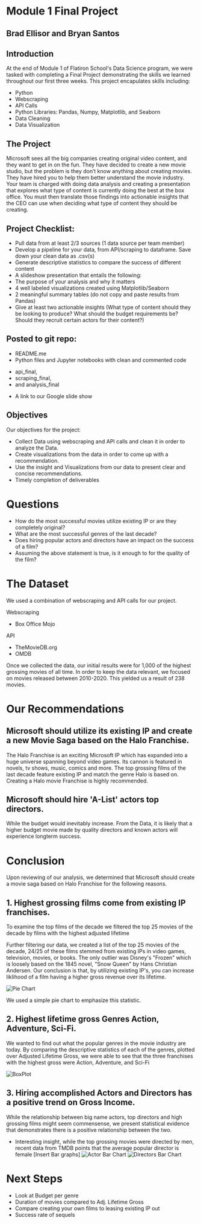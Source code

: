 # Module 1 Final Project

## Brad Ellisor and Bryan Santos

## Introduction

At the end of Module 1 of Flatiron School's Data Science program, we were tasked with completing a Final Project demonstrating the skills we learned throughout our first three weeks. This project encapulates skills including:

* Python
* Webscraping
* API Calls
* Python Libraries: Pandas, Numpy, Matplotlib, and Seaborn
* Data Cleaning
* Data Visualization

## The Project

Microsoft sees all the big companies creating original video content, and they want to get in on the fun. They have decided to create a new movie studio, but the problem is they don’t know anything about creating movies. They have hired you to help them better understand the movie industry.
Your team is charged with doing data analysis and creating a presentation that explores what type of content is currently doing the best at the box office. You must then translate those findings into actionable insights that the CEO can use when deciding what type of content they should be creating.

## Project Checklist:

- Pull data from at least 2/3 sources (1 data source per team member)
- Develop a pipeline for your data, from API/scraping to dataframe. Save down your clean data as .csv(s)
- Generate descriptive statistics to compare the success of different content 
- A slideshow presentation that entails the following:
- The purpose of your analysis and why it matters
- 4 well labeled visualizations created using Matplotlib/Seaborn
- 2 meaningful summary tables (do not copy and paste results from Pandas)
- Give at least two actionable insights (What type of content should they be looking to
produce? What should the budget requirements be? Should they recruit certain actors for their content?)

## Posted to git repo:
- README.me
- Python files and Jupyter notebooks with clean and commented code
* api_final, 
* scraping_final,
* and analysis_final
- A link to our Google slide show



## Objectives

Our objectives for the project:

* Collect Data using webscraping and API calls and clean it in order to analyze the Data.
* Create visualizations from the data in order to come up with a recommendation.
* Use the insight and Visualizations from our data to present clear and concise recommendations.
* Timely completion of deliverables

# Questions 
* How do the most successful movies utilize existing IP or are they completely original?
* What are the most successful genres of the last decade?
* Does hiring popular actors and directors have an impact on the success of a film?
* Assuming the above statement is true, is it enough to for the quality of the film?

# The Dataset
We used a combination of webscraping and API calls for our project. 

Webscraping
* Box Office Mojo

API
 * TheMovieDB.org
 * OMDB

Once we collected the data, our initial results were for 1,000 of the highest grossing movies of all time. In order to keep the data relevant, we focused on movies released between 2010-2020. This yielded us a result of 238 movies. 

# Our Recommendations

## Microsoft should utilize its existing IP and create a new Movie Saga based on the Halo Franchise.
The Halo Franchise is an exciting Microsoft IP which has expanded into a huge universe spanning beyond video games. Its cannon is featured in novels, tv shows, music, comics and more. The top grossing films of the last decade feature existing IP and match the genre Halo is based on. Creating a Halo movie Franchise is highly recommended.

## Microsoft should hire 'A-List' actors top directors.
While the budget would inevitably increase. From the Data, it is likely that a higher budget movie made by quality directors and known actors will experience longterm success.

# Conclusion

Upon reviewing of our analysis, we determined that Microsoft should create a movie saga based on Halo Franchise for the following reasons.

## 1. Highest grossing films come from existing IP franchises.
To examine the top films of the decade we filtered the top 25 movies of the decade by films with the highest adjusted lifetime 

Further filtering our data, we created a list of the top 25 movies of the decade, 24/25 of these films stemmed from existing IPs in video games, television, movies, or books. The only outlier was Disney's "Frozen" which is loosely based on the 1845 novel, "Snow Queen" by Hans Christian Andersen. Our conclusion is that, by utilizing existing IP's, you can increase liklihood of a film having a higher gross revenue over its lifetime.



![Pie Chart](/images/pie_chart_og_ip.png)

We used a simple pie chart to emphasize this statistic.

## 2. Highest lifetime gross  Genres Action, Adventure, Sci-Fi.

We wanted to find out what the popular genres in the movie industry are today. By comparing the descriptive statistics of each of the genres, plotted over Adjusted Lifetime Gross, we were able to see that the three franchises with the highest gross were Action, Adventure, and Sci-Fi

![BoxPlot](/images/realbox.png)


## 3. Hiring accomplished Actors and Directors has a positive trend on Gross Income.
While the relationship between big name actors, top directors and high grossing films might seem commensense, we present statistical evidence that demonstrates there is a positive relationship between the two. 

* Interesting insight, while the top grossing movies were directed by men, recent data from TMDB points that the average popular director is female
[Insert Bar graphs]
![Actor Bar Chart](/images/br_cht_actors_alg.png)
![Directors Bar Chart](/images/brcht_director_ALG.png)

# Next Steps

* Look at Budget per genre
* Duration of movies compared to Adj. Lifetime Gross
* Compare creating your own films to leasing existing IP out 
* Success rate of sequels